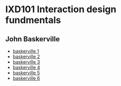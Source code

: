 IXD101 Interaction design fundmentals 
=====================================

John Baskerville
----------------

- [baskerville 1](https://deirbhilekennedy.github.io/john_baskerville/baskerville1.html)
- [baskerville 2](https://deirbhilekennedy.github.io/john_baskerville/baskerville.2.html)
- [baskerville 3](https://deirbhilekennedy.github.io/john_baskerville/baskerville.3.html)
- [baskerville 4](https://deirbhilekennedy.github.io/john_baskerville/baskerville.4.html)
- [baskerville 5](https://deirbhilekennedy.github.io/john_baskerville/baskerville.5.html)
- [baskerville 6](https://deirbhilekennedy.github.io/john_baskerville/baskerville.6.html)
